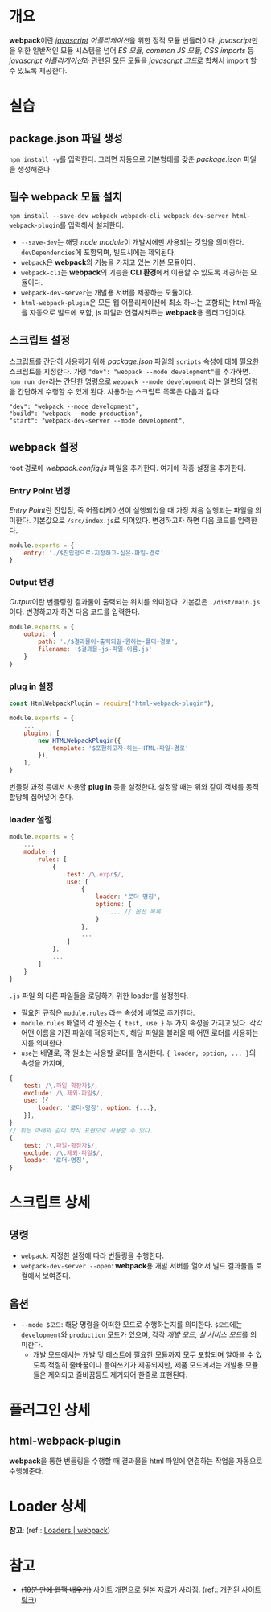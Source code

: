 # 개요
**webpack**이란 *[javascript](../../../javascript.md) 어플리케이션*을 위한 정적 모듈 번들러이다. *javascript*만을 위한 일반적인 모듈 시스템을 넘어 *ES 모듈, common JS 모듈, CSS imports* 등 *javascript 어플리케이션*과 관련된 모든 모듈을 *javascript 코드*로 합쳐서 import 할 수 있도록 제공한다.

# 실습
## package.json 파일 생성
`npm install -y`를 입력한다. 그러면 자동으로 기본형태를 갖춘 *package.json* 파일을 생성해준다.

## 필수 webpack 모듈 설치
`npm install --save-dev webpack webpack-cli webpack-dev-server html-webpack-plugin`를 입력해서 설치한다.
- `--save-dev`는 해당 *node module*이 개발시에만 사용되는 것임을 의미한다. `devDependencies`에 포함되며, 빌드시에는 제외된다.
- `webpack`은 **webpack**의 기능을 가지고 있는 기본 모듈이다.
- `webpack-cli`는 **webpack**의 기능을 **CLI 환경**에서 이용할 수 있도록 제공하는 모듈이다.
- `webpack-dev-server`는 개발용 서버를 제공하는 모듈이다.
- `html-webpack-plugin`은 모든 웹 어플리케이션에 최소 하나는 포함되는 html 파일을 자동으로 빌드에 포함, js 파일과 연결시켜주는 **webpack**용 플러그인이다.

## 스크립트 설정
스크립트를 간단히 사용하기 위해 *package.json* 파일의 `scripts` 속성에 대해 필요한 스크립트를 지정한다. 가령 `"dev": "webpack --mode development"`를 추가하면. `npm run dev`라는 간단한 명령으로 `webpack --mode development` 라는 일련의 명령을 간단하게 수행할 수 있게 된다. 사용하는 스크립트 목록은 다음과 같다.
```
"dev": "webpack --mode development",
"build": "webpack --mode production",
"start": "webpack-dev-server --mode development",
```

## webpack 설정
root 경로에 *webpack.config.js* 파일을 추가한다. 여기에 각종 설정을 추가한다.

### Entry Point 변경
*Entry Point*란 진입점, 즉 어플리케이션이 실행되었을 때 가장 처음 실행되는 파일을 의미한다. 기본값으로 `/src/index.js`로 되어있다. 변경하고자 하면 다음 코드를 입력한다.

```js
module.exports = {
	entry: './$진입점으로-지정하고-싶은-파일-경로'
}
```

### Output 변경
*Output*이란 번들링한 결과물이 출력되는 위치를 의미한다. 기본값은 `./dist/main.js` 이다. 변경하고자 하면 다음 코드를 입력한다.

```js
module.exports = {
	output: {
		path: './$결과물이-출력되길-원하는-폴더-경로',
		filename: '$결과물-js-파일-이름.js'
	}
}
```

### plug in 설정
```js
const HtmlWebpackPlugin = require("html-webpack-plugin");

module.exports = {
	...
	plugins: [
		new HTMLWebpackPlugin({
			template: '$포함하고자-하는-HTML-파일-경로'	
		}),
	],
}
```

번들링 과정 등에서 사용할 **plug in** 등을 설정한다. 설정할 때는 위와 같이 객체를 동적 할당해 집어넣어 준다.

### loader 설정
```js
module.exports = {
	...
	module: {
		rules: [
			{
				test: /\.expr$/,
				use: [
					{ 
						loader: '로더-명칭', 
						options: {
							... // 옵션 목록
						}
					},
					...
				]
			},
			...
		]
	}
}
```

`.js` 파일 외 다른 파일들을 로딩하기 위한 loader를 설정한다. 
- 필요한 규칙은 `module.rules` 라는 속성에 배열로 추가한다.
- `module.rules` 배열의 각 원소는 `{ test, use }` 두 가지 속성을 가지고 있다. 각각 어떤 이름을 가진 파일에 적용하는지, 해당 파일을 불러올 때 어떤 로더를 사용하는지를 의미한다.
- `use`는 배열로, 각 원소는 사용할 로더를 명시한다. `{ loader, option, ... }`의 속성을 가지며, 

```js
{
	test: /\.파일-확장자$/,
	exclude: /\.제외-파일$/,
	use: [{
		loader: '로더-명칭', option: {...},
	}],
}
// 위는 아래와 같이 약식 표현으로 사용할 수 있다.
{
	test: /\.파일-확장자$/,
	exclude: /\.제외-파일$/,
	loader: '로더-명칭',
}
```

# 스크립트 상세
## 명령
- `webpack`: 지정한 설정에 따라 번들링을 수행한다.
- `webpack-dev-server --open`: **webpack**용 개발 서버를 열어서 빌드 결과물을 로컬에서 보여준다.

## 옵션
- `--mode $모드`: 해당 명령을 어떠한 모드로 수행하는지를 의미한다. `$모드`에는 `development`와 `production` 모드가 있으며, 각각 *개발 모드*, *실 서비스 모드*를 의미한다.
	- 개발 모드에서는 개발 및 테스트에 필요한 모듈까지 모두 포함되며 알아볼 수 있도록 적절히 줄바꿈이나 들여쓰기가 제공되지만, 제품 모드에서는 개발용 모듈들은 제외되고 줄바꿈등도 제거되어 한줄로 표현된다.

# 플러그인 상세
## html-webpack-plugin
**webpack**을 통한 번들링을 수행할 때 결과물을 html 파일에 연결하는 작업을 자동으로 수행해준다.

# Loader 상세

**참고**: (ref:: [Loaders | webpack](https://webpack.js.org/loaders/))


# 참고
- ~~([10분 만에 웹팩 배우기](https://serzhul.io/JavaScript/learn-webpack-in-under-10minutes/))~~ 사이트 개편으로 원본 자료가 사라짐. (ref:: [개편된 사이트 링크](https://serzhul.io/))
